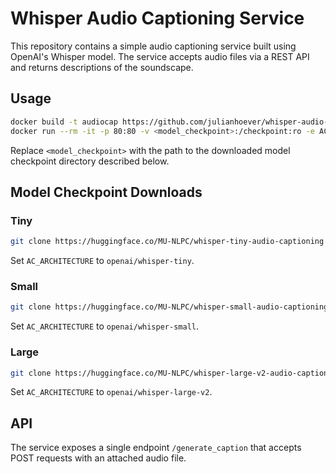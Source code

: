 # Whisper Audio Captioning Service

This repository contains a simple audio captioning service built using OpenAI's Whisper model. The service accepts audio files via a REST API and returns descriptions of the soundscape.

## Usage
```bash
docker build -t audiocap https://github.com/julianhoever/whisper-audio-captioning-service.git
docker run --rm -it -p 80:80 -v <model_checkpoint>:/checkpoint:ro -e AC_CHECKPOINT=/checkpoint -e AC_ARCHITECTURE=<architecture> audiocap
```
Replace `<model_checkpoint>` with the path to the downloaded model checkpoint directory described below.

## Model Checkpoint Downloads

### Tiny
```bash
git clone https://huggingface.co/MU-NLPC/whisper-tiny-audio-captioning
```
Set `AC_ARCHITECTURE` to `openai/whisper-tiny`.

### Small
```bash
git clone https://huggingface.co/MU-NLPC/whisper-small-audio-captioning
```
Set `AC_ARCHITECTURE` to `openai/whisper-small`.

### Large
```bash
git clone https://huggingface.co/MU-NLPC/whisper-large-v2-audio-captioning
```
Set `AC_ARCHITECTURE` to `openai/whisper-large-v2`.

## API
The service exposes a single endpoint `/generate_caption` that accepts POST requests with an attached audio file.